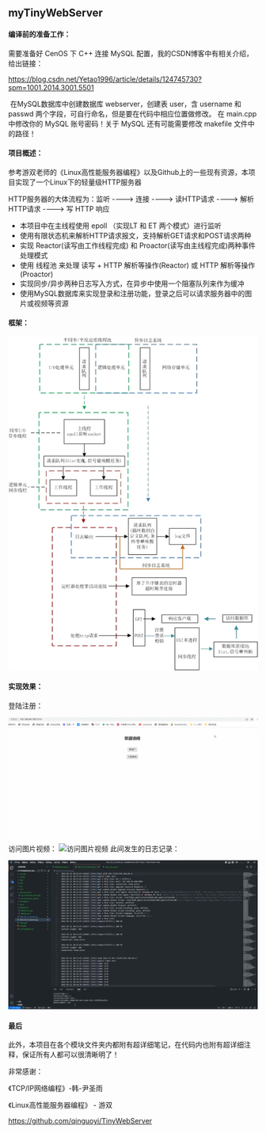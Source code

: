 ## myTinyWebServer

#### 编译前的准备工作：

需要准备好 CenOS 下 C++ 连接 MySQL 配置，我的CSDN博客中有相关介绍，给出链接：

https://blog.csdn.net/Yetao1996/article/details/124745730?spm=1001.2014.3001.5501

​		在MySQL数据库中创建数据库 webserver，创建表 user，含 username 和 passwd 两个字段，可自行命名，但是要在代码中相应位置做修改。 在 main.cpp 中修改你的 MySQL 账号密码！关于 MySQL 还有可能需要修改 makefile 文件中的路径！

#### 项目概述：

参考游双老师的《Linux高性能服务器编程》以及Github上的一些现有资源，本项目实现了一个Linux下的轻量级HTTP服务器

HTTP服务器的大体流程为：监听  ---->  连接  ---->  读HTTP请求  ---->  解析HTTP请求  ---->  写 HTTP 响应

- 本项目中在主线程使用 epoll （实现LT 和 ET 两个模式）进行监听
- 使用有限状态机来解析HTTP请求报文，支持解析GET请求和POST请求两种
- 实现 Reactor(读写由工作线程完成) 和 Proactor(读写由主线程完成)两种事件处理模式
- 使用 线程池 来处理 读写 + HTTP 解析等操作(Reactor) 或 HTTP 解析等操作(Proactor)
- 实现同步/异步两种日志写入方式，在异步中使用一个阻塞队列来作为缓冲
- 使用MySQL数据库来实现登录和注册功能，登录之后可以请求服务器中的图片或视频等资源

#### 框架：

![框架](https://github.com/yetao1121/myTinyWebServer/blob/main/root/framework.jpg)

#### 实现效果：
登陆注册：

![注册登录](https://github.com/yetao1121/myTinyWebServer/blob/main/root/login_register.gif)
访问图片视频：
![访问图片视频](https://github.com/yetao1121/myTinyWebServer/blob/main/root/visit_picture_vedio.gif)
此间发生的日志记录：

![日志](https://github.com/yetao1121/myTinyWebServer/blob/main/root/log.jpg)

#### 最后

此外，本项目在各个模块文件夹内都附有超详细笔记，在代码内也附有超详细注释，保证所有人都可以很清晰明了！

非常感谢：

《TCP/IP网络编程》-韩-尹圣雨

《Linux高性能服务器编程》 - 游双

https://github.com/qinguoyi/TinyWebServer
